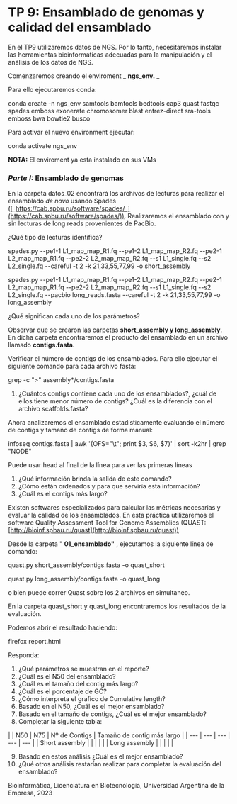 # TP 9: Ensamblado de genomas y calidad del ensamblado

En el TP9 utilizaremos datos de NGS. Por lo tanto, necesitaremos instalar las herramientas bioinformáticas adecuadas para la manipulación y el análisis de los datos de NGS.

Comenzaremos creando el enviroment _ **ngs\_env.** _

Para ello ejecutaremos conda:

conda create -n ngs\_env samtools bamtools bedtools cap3 quast fastqc spades emboss exonerate chromosomer blast entrez-direct sra-tools emboss bwa bowtie2 busco

Para activar el nuevo environment ejecutar:

conda activate ngs\_env

**NOTA:** El enviroment ya esta instalado en sus VMs

### _Parte I:_ Ensamblado de genomas

En la carpeta datos\_02 encontrará los archivos de lecturas para realizar el ensamblado _de novo_ usando Spades ([_https://cab.spbu.ru/software/spades/_](https://cab.spbu.ru/software/spades/)). Realizaremos el ensamblado con y sin lecturas de long reads provenientes de PacBio.

¿Qué tipo de lecturas identifica?

spades.py --pe1-1 L1\_map\_map\_R1.fq --pe1-2 L1\_map\_map\_R2.fq --pe2-1 L2\_map\_map\_R1.fq --pe2-2 L2\_map\_map\_R2.fq --s1 L1\_single.fq --s2 L2\_single.fq --careful -t 2 -k 21,33,55,77,99 -o short\_assembly

spades.py --pe1-1 L1\_map\_map\_R1.fq --pe1-2 L1\_map\_map\_R2.fq --pe2-1 L2\_map\_map\_R1.fq --pe2-2 L2\_map\_map\_R2.fq --s1 L1\_single.fq --s2 L2\_single.fq --pacbio long\_reads.fasta --careful -t 2 -k 21,33,55,77,99 -o long\_assembly

¿Qué significan cada uno de los parámetros?

Observar que se crearon las carpetas **short\_assembly y long\_assembly**. En dicha carpeta encontraremos el producto del ensamblado en un archivo llamado **contigs.fasta.**

Verificar el número de contigs de los ensamblados. Para ello ejecutar el siguiente comando para cada archivo fasta:

grep -c "\>" assembly\*/contigs.fasta

1. ¿Cuántos contigs contiene cada uno de los ensamblados?, ¿cuál de ellos tiene menor número de contigs? ¿Cuál es la diferencia con el archivo scaffolds.fasta?

Ahora analizaremos el ensamblado estadísticamente evaluando el número de contigs y tamaño de contigs de forma manual:

infoseq contigs.fasta | awk '{OFS="\t"; print $3, $6, $7}' | sort -k2hr | grep "NODE"

Puede usar head al final de la línea para ver las primeras líneas

1. ¿Qué información brinda la salida de este comando?
2. ¿Cómo están ordenados y para que serviría esta información?
3. ¿Cuál es el contigs más largo?

Existen softwares especializados para calcular las métricas necesarias y evaluar la calidad de los ensamblados. En esta práctica utilizaremos el software Quality Assessment Tool for Genome Assemblies (QUAST: [http://bioinf.spbau.ru/quast](http://bioinf.spbau.ru/quast))

Desde la carpeta " **01\_ensamblado"** , ejecutamos la siguiente línea de comando:

quast.py short\_assembly/contigs.fasta -o quast\_short

quast.py long\_assembly/contigs.fasta -o quast\_long

o bien puede correr Quast sobre los 2 archivos en simultaneo.

En la carpeta quast\_short y quast\_long encontraremos los resultados de la evaluación.

Podemos abrir el resultado haciendo:

firefox report.html

Responda:

1. ¿Qué parámetros se muestran en el reporte?
2. ¿Cuál es el N50 del ensamblado?
3. ¿Cuál es el tamaño del contig más largo?
4. ¿Cuál es el porcentaje de GC?
5. ¿Cómo interpreta el grafico de Cumulative length?
6. Basado en el N50, ¿Cuál es el mejor ensamblado?
7. Basado en el tamaño de contigs, ¿Cuál es el mejor ensamblado?
8. Completar la siguiente tabla:

|
 | N50 | N75 | Nº de Contigs | Tamaño de contig más largo |
| --- | --- | --- | --- | --- |
| Short assembly |
 |
 |
 |
 |
| Long assembly |
 |
 |
 |
 |

9. Basado en estos análisis ¿Cuál es el mejor ensamblado?
10. ¿Qué otros análisis restarían realizar para completar la evaluación del ensamblado?

Bioinformática, Licenciatura en Biotecnología, Universidad Argentina de la Empresa, 2023
